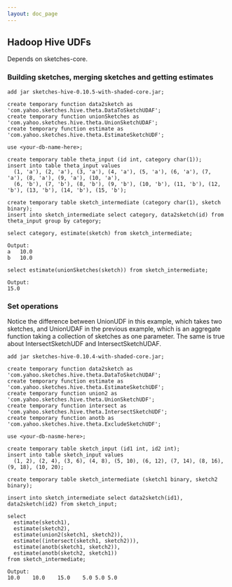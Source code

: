 ```yaml
---
layout: doc_page
---
```


## Hadoop Hive UDFs

Depends on sketches-core.

### Building sketches, merging sketches and getting estimates

    add jar sketches-hive-0.10.5-with-shaded-core.jar;

    create temporary function data2sketch as 'com.yahoo.sketches.hive.theta.DataToSketchUDAF';
    create temporary function unionSketches as 'com.yahoo.sketches.hive.theta.UnionSketchUDAF';
    create temporary function estimate as 'com.yahoo.sketches.hive.theta.EstimateSketchUDF';

    use <your-db-name-here>;

    create temporary table theta_input (id int, category char(1));
    insert into table theta_input values
      (1, 'a'), (2, 'a'), (3, 'a'), (4, 'a'), (5, 'a'), (6, 'a'), (7, 'a'), (8, 'a'), (9, 'a'), (10, 'a'),
      (6, 'b'), (7, 'b'), (8, 'b'), (9, 'b'), (10, 'b'), (11, 'b'), (12, 'b'), (13, 'b'), (14, 'b'), (15, 'b');

    create temporary table sketch_intermediate (category char(1), sketch binary);
    insert into sketch_intermediate select category, data2sketch(id) from theta_input group by category;

    select category, estimate(sketch) from sketch_intermediate;

    Output:
    a	10.0
    b	10.0

    select estimate(unionSketches(sketch)) from sketch_intermediate;

    Output:
    15.0

### Set operations

Notice the difference between UnionUDF in this example, which takes two sketches, and UnionUDAF in the previous example, which is an aggregate function taking a collection of sketches as one parameter. The same is true about IntersectSketchUDF and IntersectSketchUDAF.

    add jar sketches-hive-0.10.4-with-shaded-core.jar;

    create temporary function data2sketch as 'com.yahoo.sketches.hive.theta.DataToSketchUDAF';
    create temporary function estimate as 'com.yahoo.sketches.hive.theta.EstimateSketchUDF';
    create temporary function union2 as 'com.yahoo.sketches.hive.theta.UnionSketchUDF';
    create temporary function intersect as 'com.yahoo.sketches.hive.theta.IntersectSketchUDF';
    create temporary function anotb as 'com.yahoo.sketches.hive.theta.ExcludeSketchUDF';

    use <your-db-nasme-here>;

    create temporary table sketch_input (id1 int, id2 int);
    insert into table sketch_input values
      (1, 2), (2, 4), (3, 6), (4, 8), (5, 10), (6, 12), (7, 14), (8, 16), (9, 18), (10, 20);

    create temporary table sketch_intermediate (sketch1 binary, sketch2 binary);

    insert into sketch_intermediate select data2sketch(id1), data2sketch(id2) from sketch_input;

    select
      estimate(sketch1),
      estimate(sketch2),
      estimate(union2(sketch1, sketch2)),
      estimate((intersect(sketch1, sketch2))),
      estimate(anotb(sketch1, sketch2)),
      estimate(anotb(sketch2, sketch1))
    from sketch_intermediate;

    Output:
    10.0	10.0	15.0	5.0	5.0	5.0
